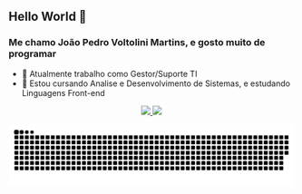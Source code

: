 ## Hello World 👋
### Me chamo João Pedro Voltolini Martins, e gosto muito de programar

- 🔭 Atualmente trabalho como Gestor/Suporte TI
- 🌱 Estou cursando Analise e Desenvolvimento de Sistemas, e estudando Linguagens Front-end

<div align="center">
  <a href="https://github.com/jpvoltolini">
  <img height="180em" src="https://github-readme-stats.vercel.app/api?username=jpvoltolini&show_icons=true&theme=dracula&include_all_commits=true&count_private=true"/>
  <img height="180em" src="https://github-readme-stats.vercel.app/api/top-langs/?username=jpvoltolini&layout=compact&langs_count=7&theme=dracula"/>

  ![Snake animation](https://github.com/jpvoltolini/jpvoltolini/blob/output/github-contribution-grid-snake.svg)
 
</div>
